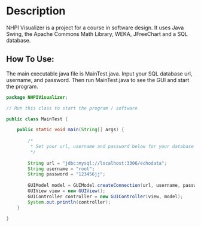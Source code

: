 # Description

NHPI Visualizer is a project for a course in software design. It uses Java Swing, the Apache Commons Math Library, WEKA, JFreeChart and a SQL database.

## How To Use:

The main executable java file is MainTest.java. Input your SQL database url, username, and password. Then run MainTest.java to see the GUI and start the program.

```java
package NHPIVisualizer;

// Run this class to start the program / software

public class MainTest {

	public static void main(String[] args) {
		
		/*
		 * Set your url, username and password below for your database (SQL):
		 */
		
		String url = "jdbc:mysql://localhost:3306/echodata";
		String username = "root";
		String password = "123456jj";
		
		GUIModel model = GUIModel.createConnection(url, username, password);
		GUIView view = new GUIView();
		GUIController controller = new GUIController(view, model);
		System.out.println(controller);
	}

}
```
